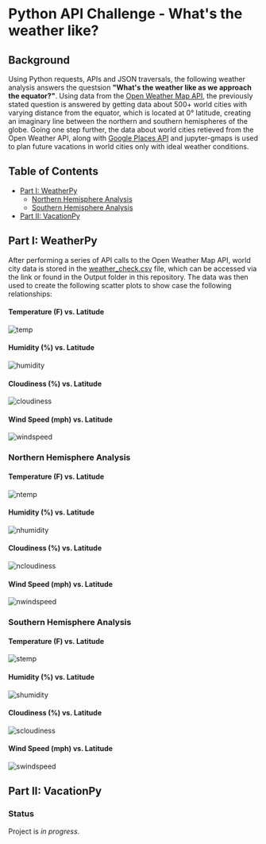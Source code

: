 # Python API Challenge - What's the weather like? 

## Background ##

Using Python requests, APIs and JSON traversals, the following weather analysis answers the questsion __"What's the weather like as we approach the equator?"__. Using data from the [Open Weather Map API](https://openweathermap.org/api), the previously stated question is answered by getting data about 500+ world cities with varying distance from the equator, which is located at 0&deg; latitude, creating an imaginary line between the northern and southern hemispheres of the globe. Going one step further, the data about world cities retieved from the Open Weather API, along with [Google Places API](https://developers.google.com/places/web-service/overview) and jupyter-gmaps is used to plan future vacations in world cities only with ideal weather conditions. 

## Table of Contents ## 
* [Part I: WeatherPy](#part-i-weatherpy)
  * [Northern Hemisphere Analysis](#northern-hemisphere-analysis)
  * [Southern Hemisphere Analysis](#southern-hemisphere-analysis)
* [Part II: VacationPy](#part-ii-vacationpy)


## Part I: WeatherPy ## 
After performing a series of API calls to the Open Weather Map API, world city data is stored in the [weather_check.csv](https://github.com/cveras33/python-api-challenge/blob/main/Output/weather_check.csv) file, which can be accessed via the link or found in the Output folder in this repository. The data was then used to create the following scatter plots to show case the following relationships: 

#### Temperature (F) vs. Latitude ####
![temp](https://github.com/cveras33/python-api-challenge/blob/main/Images/lat_vs_temp.png)

#### Humidity (%) vs. Latitude ####
![humidity](https://github.com/cveras33/python-api-challenge/blob/main/Images/lat_vs_humidity.png)

#### Cloudiness (%) vs. Latitude ####
![cloudiness](https://github.com/cveras33/python-api-challenge/blob/main/Images/lat_vs_cloudiness.png)

#### Wind Speed (mph) vs. Latitude ####
![windspeed](https://github.com/cveras33/python-api-challenge/blob/main/Images/lat_vs_wind_speed.png)


### Northern Hemisphere Analysis ### 

#### Temperature (F) vs. Latitude ####
![ntemp](https://github.com/cveras33/python-api-challenge/blob/main/Images/northern_max_temp_linregress.png)

#### Humidity (%) vs. Latitude ####
![nhumidity](https://github.com/cveras33/python-api-challenge/blob/main/Images/northern_humidity_linregress.png)

#### Cloudiness (%) vs. Latitude ####
![ncloudiness](https://github.com/cveras33/python-api-challenge/blob/main/Images/northern_clousiness_linregress.png)

#### Wind Speed (mph) vs. Latitude ####
![nwindspeed](https://github.com/cveras33/python-api-challenge/blob/main/Images/northern_wind_linregress.png)


### Southern Hemisphere Analysis ### 

#### Temperature (F) vs. Latitude ####
![stemp](https://github.com/cveras33/python-api-challenge/blob/main/Images/southern_max_temp_linregress.png)

#### Humidity (%) vs. Latitude ####
![shumidity](https://github.com/cveras33/python-api-challenge/blob/main/Images/southern_humidity_linregress.png)

#### Cloudiness (%) vs. Latitude ####
![scloudiness](https://github.com/cveras33/python-api-challenge/blob/main/Images/southern_cloudiness_linregress.png)

#### Wind Speed (mph) vs. Latitude ####
![swindspeed](https://github.com/cveras33/python-api-challenge/blob/main/Images/southern_wind_linregress.png)


## Part II: VacationPy ##

### Status ### 
Project is *in progress*. 
